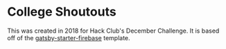 # College Shoutouts

This was created in 2018 for Hack Club's December Challenge. It is based off of the [gatsby-starter-firebase](https://github.com/muhajirframe/gatsby-starter-firebase) template.
